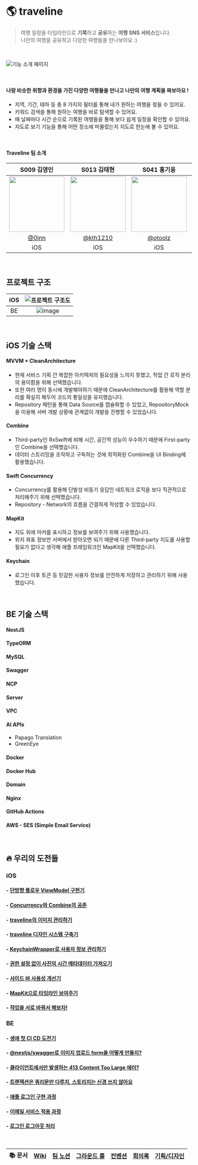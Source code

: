 # 🌎 traveline
> 여행 일정을 타임라인으로 **기록**하고 **공유**하는 **여행 SNS 서비스**입니다.  
나만의 여행을 공유하고 다양한 여행들을 만나보아요 :)

<br>

![기능 소개 페이지](https://github.com/boostcampwm2023/iOS07-traveline/assets/51712973/f39271ee-26a8-41d2-b18d-32d44f79fd43)

</br>

#### 나랑 비슷한 취향과 환경을 가진 다양한 여행들을 만나고 나만의 여행 계획을 짜보아요 !
- 지역, 기간, 테마 등 총 8 가지의 필터를 통해 내가 원하는 여행을 찾을 수 있어요.
- 키워드 검색을 통해 원하는 여행을 바로 탐색할 수 있어요.
- 매 날짜마다 시간 순으로 기록된 여행들을 통해 보다 쉽게 일정을 확인할 수 있어요.
- 지도로 보기 기능을 통해 어떤 장소에 머물렀는지 지도로 한눈에 볼 수 있어요.

<br>

#### Traveline 팀 소개
|S009 김영인|S013 김태현|S041 홍기웅|J048 박경미|J170 황정민|
|:-:|:-:|:-:|:-:|:-:|
|<img src="https://avatars.githubusercontent.com/u/74968390?v=4" width=150>|<img src="https://user-images.githubusercontent.com/51712973/280571628-e1126b86-4941-49fc-852b-9ce16f3e0c4e.jpg" width=150>|<img src="https://avatars.githubusercontent.com/u/91725382?s=400&u=29b8023a56a09685aaab53d4eb0dd556254cd902&v=4" width=150>|<img src="https://github.com/boostcampwm2023/iOS07-Trapture/assets/74968390/76bfffde-8ebc-445d-8f3a-7c21288ae386" width=150>|<img src="https://github.com/boostcampwm2023/iOS07-Trapture/assets/74968390/3f5281e2-d233-49d2-b836-be2a56f93096" width=150>|
|[@0inn](https://github.com/0inn)|[@kth1210](https://github.com/kth1210)|[@otoolz](https://github.com/otoolz)|[@kmi0817](https://github.com/kmi0817)|[@yaongmeow](https://github.com/yaongmeow)|
|iOS|iOS|iOS|BE|BE|

<br>

## 프로젝트 구조
|iOS|![프로젝트 구조도](https://github.com/boostcampwm2023/iOS07-traveline/assets/74968390/d4477585-eac2-481c-baf7-80d394eacaae)|
|:-:|:-:|
|BE|![image](https://github.com/boostcampwm2023/iOS07-traveline/assets/62174395/79d2c0a6-4e8c-4547-acd6-a2b4ea95ce68)|

<br>

## iOS 기술 스택

#### MVVM + CleanArchitecture
- 현재 서비스 기획 간 복잡한 아키텍처의 필요성을 느끼지 못했고, 작업 간 로직 분리의 용이함을 위해 선택했습니다.
- 또한 여러 명이 동시에 개발해야하기 때문에 CleanArchitecture를 활용해 역할 분리를 확실히 해두어 코드의 통일성을 유지했습니다.
- Repository 패턴을 통해 Data Source를 캡슐화할 수 있었고, RepositoryMock을 이용해 서버 개발 상황에 관계없이 개발을 진행할 수 있었습니다.
#### Combine
- Third-party인 RxSwift에 비해 시간, 공간적 성능이 우수하기 때문에 First-party인 Combine을 선택했습니다.
- 데이터 스트리밍을 조작하고 구독하는 것에 최적화된 Combine을 UI Binding에 활용했습니다.
#### Swift Concurrency
- Concurrency를 활용해 단발성 비동기 응답인 네트워크 로직을 보다 직관적으로 처리해주기 위해 선택했습니다.
- Repository - Network의 흐름을 간결하게 작성할 수 있었습니다.
#### MapKit
- 지도 위에 마커를 표시하고 정보를 보여주기 위해 사용했습니다.
- 위치 좌표 정보만 서버에서 받아오면 되기 때문에 다른 Third-party 지도를 사용할 필요가 없다고 생각해 애플 프레임워크인 MapKit을 선택했습니다.
#### Keychain
- 로그인 이후 토큰 등 민감한 사용자 정보를 안전하게 저장하고 관리하기 위해 사용했습니다.

<br>

## BE 기술 스택

#### NestJS
#### TypeORM
#### MySQL
#### Swagger
#### NCP
#### Server
#### VPC
#### AI APIs
- Papago Translation
- GreenEye
#### Docker
#### Docker Hub
#### Domain
#### Nginx
#### GitHub Actions
#### AWS - SES (Simple Email Service)

<br>

## 🔥 우리의 도전들
### iOS
#### - [단방향 플로우 ViewModel 구현기](https://github.com/boostcampwm2023/iOS07-traveline/wiki/%5BiOS%5D-%EB%8B%A8%EB%B0%A9%ED%96%A5-%ED%94%8C%EB%A1%9C%EC%9A%B0-ViewModel-%EA%B5%AC%ED%98%84%EA%B8%B0)
#### - [Concurrency와 Combine의 공존](https://github.com/boostcampwm2023/iOS07-traveline/wiki/%5BiOS%5D-Concurrency%EC%99%80-Combine%EC%9D%98-%EA%B3%B5%EC%A1%B4)
#### - [traveline의 이미지 관리하기](https://github.com/boostcampwm2023/iOS07-traveline/wiki/%5BiOS%5D-traveline%EC%9D%98-%EC%9D%B4%EB%AF%B8%EC%A7%80-%EA%B4%80%EB%A6%AC%ED%95%98%EA%B8%B0)
#### - [traveline 디자인 시스템 구축기](https://github.com/boostcampwm2023/iOS07-traveline/wiki/%5BiOS%5D-traveline-%EB%94%94%EC%9E%90%EC%9D%B8-%EC%8B%9C%EC%8A%A4%ED%85%9C-%EA%B5%AC%EC%B6%95%EA%B8%B0)
#### - [KeychainWrapper로 사용자 정보 관리하기](https://github.com/boostcampwm2023/iOS07-traveline/wiki/%5BiOS%5D-KeychainWrapper%EB%A1%9C-%EC%82%AC%EC%9A%A9%EC%9E%90-%EC%A0%95%EB%B3%B4-%EA%B4%80%EB%A6%AC%ED%95%98%EA%B8%B0)
#### - [권한 설정 없이 사진의 시간 메타데이터 가져오기](https://github.com/boostcampwm2023/iOS07-traveline/wiki/%5BiOS%5D-%EA%B6%8C%ED%95%9C-%EC%84%A4%EC%A0%95-%EC%97%86%EC%9D%B4-%EC%82%AC%EC%A7%84%EC%9D%98-%EC%8B%9C%EA%B0%84-%EB%A9%94%ED%83%80%EB%8D%B0%EC%9D%B4%ED%84%B0-%EA%B0%80%EC%A0%B8%EC%98%A4%EA%B8%B0)
#### - [사이드 바 사용성 개선기](https://github.com/boostcampwm2023/iOS07-traveline/wiki/%5BiOS%5D-%EC%82%AC%EC%9D%B4%EB%93%9C-%EB%B0%94%EC%9D%98-%EC%82%AC%EC%9A%A9%EC%84%B1-%EA%B0%9C%EC%84%A0%EA%B8%B0)
#### - [MapKit으로 타임라인 보여주기](https://github.com/boostcampwm2023/iOS07-traveline/wiki/%5BiOS%5D-MapKit%EC%9C%BC%EB%A1%9C-%ED%83%80%EC%9E%84%EB%9D%BC%EC%9D%B8-%EB%B3%B4%EC%97%AC%EC%A3%BC%EA%B8%B0)
#### - [작업을 서로 바꿔서 해보자!](https://github.com/boostcampwm2023/iOS07-traveline/wiki/%5BiOS%5D-%EC%9E%91%EC%97%85%EC%9D%84-%EC%84%9C%EB%A1%9C-%EB%B0%94%EA%BF%94%EC%84%9C-%ED%95%B4%EB%B3%B4%EC%9E%90!)

### BE
#### - [생애 첫 CI CD 도전기](https://github.com/boostcampwm2023/iOS07-traveline/wiki/%5BBE%5D-%EC%83%9D%EC%95%A0-%EC%B2%AB-CI-CD-%EB%8F%84%EC%A0%84%EA%B8%B0)
#### - [@nestjs/swagger로 이미지 업로드 form을 어떻게 만들지?](https://github.com/boostcampwm2023/iOS07-traveline/wiki/%5BBE%5D-@nestjs-swagger%EB%A1%9C-%EC%9D%B4%EB%AF%B8%EC%A7%80-%EC%97%85%EB%A1%9C%EB%93%9C-form%EC%9D%84-%EC%96%B4%EB%96%BB%EA%B2%8C-%EB%A7%8C%EB%93%A4%EC%A7%80%3F)
#### - [클라이언트에서만 발생하는 413 Content Too Large 에러?](https://github.com/boostcampwm2023/iOS07-traveline/wiki/%5BBE%5D-%ED%81%B4%EB%9D%BC%EC%9D%B4%EC%96%B8%ED%8A%B8%EC%97%90%EC%84%9C%EB%A7%8C-%EB%B0%9C%EC%83%9D%ED%95%98%EB%8A%94-413-Content-Too-Large-%EC%97%90%EB%9F%AC%3F)
#### - [트랜잭션은 쿼리문만 다루지, 스토리지는 신경 쓰지 않아요](https://github.com/boostcampwm2023/iOS07-traveline/wiki/%5BBE%5D-%ED%8A%B8%EB%9E%9C%EC%9E%AD%EC%85%98%EC%9D%80-%EC%BF%BC%EB%A6%AC%EB%AC%B8%EB%A7%8C-%EB%8B%A4%EB%A3%A8%EC%A7%80,-%EC%8A%A4%ED%86%A0%EB%A6%AC%EC%A7%80%EB%8A%94-%EC%8B%A0%EA%B2%BD-%EC%93%B0%EC%A7%80-%EC%95%8A%EC%95%84%EC%9A%94)
#### - [애플 로그인 구현 과정](https://github.com/boostcampwm2023/iOS07-traveline/wiki/%5BBE%5D-애플-로그인-구현-과정)
#### - [이메일 서비스 적용 과정](https://github.com/boostcampwm2023/iOS07-traveline/wiki/%5BBE%5D-이메일-서비스-적용-과정)
#### - [로그인 로그아웃 처리](https://github.com/boostcampwm2023/iOS07-traveline/wiki/%5BBE%5D-로그인-로그아웃-처리)

<br>

|📚 문서|[Wiki](https://github.com/boostcampwm2023/iOS07-traveline/wiki)|[팀 노션](https://spiky-rat-16e.notion.site/6b9791faac7e4b9d9a31d225ce8cd157?pvs=4)|[그라운드 룰](https://github.com/boostcampwm2023/iOS07-traveline/wiki/%ED%8C%80-%EA%B7%B8%EB%9D%BC%EC%9A%B4%EB%93%9C-%EB%A3%B0)|[컨벤션](https://github.com/boostcampwm2023/iOS07-traveline/wiki/GitHub-%EC%BB%A8%EB%B2%A4%EC%85%98)|[회의록](https://www.notion.so/bd676cad762c4cffa7b081c65939b0c5?v=76fe42efa9f1497b98764bf47ff47598&pvs=4)|[기획/디자인](https://www.figma.com/file/RrmfjBTxuLMAYRiXrbKQSW/traveline?type=design&node-id=2%3A2&mode=design&t=AD0PpylqwYoldl8g-1)|
|:-:|:-:|:-:|:-:|:-:|:-:|:--:|
